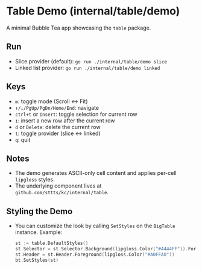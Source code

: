 # Table Demo (internal/table/demo)

A minimal Bubble Tea app showcasing the `table` package.

## Run
- Slice provider (default): `go run ./internal/table/demo slice`
- Linked list provider: `go run ./internal/table/demo linked`

## Keys
- `m`: toggle mode (Scroll ↔ Fit)
- `↑/↓/PgUp/PgDn/Home/End`: navigate
- `ctrl+t` or `Insert`: toggle selection for current row
- `i`: insert a new row after the current row
- `d` or `Delete`: delete the current row
- `t`: toggle provider (slice ↔ linked)
- `q`: quit

## Notes
- The demo generates ASCII-only cell content and applies per-cell `lipgloss` styles.
- The underlying component lives at `github.com/sttts/kc/internal/table`.

## Styling the Demo
- You can customize the look by calling `SetStyles` on the `BigTable` instance. Example:
  ```go
  st := table.DefaultStyles()
  st.Selector = st.Selector.Background(lipgloss.Color("#4444FF")).Foreground(lipgloss.Color("#000000"))
  st.Header = st.Header.Foreground(lipgloss.Color("#A0FFA0"))
  bt.SetStyles(st)
  ```
